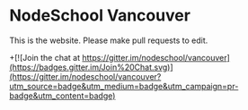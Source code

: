 NodeSchool Vancouver
=================

This is the website. Please make pull requests to edit.

+[![Join the chat at https://gitter.im/nodeschool/vancouver](https://badges.gitter.im/Join%20Chat.svg)](https://gitter.im/nodeschool/vancouver?utm_source=badge&utm_medium=badge&utm_campaign=pr-badge&utm_content=badge)
